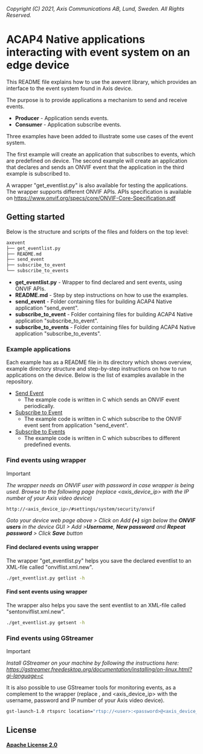 *Copyright (C) 2021, Axis Communications AB, Lund, Sweden. All Rights Reserved.*

# ACAP4 Native applications interacting with event system on an edge device
This README file explains how to use the axevent library, which provides an interface to the event system found in Axis device.

The purpose is to provide applications a mechanism to send and receive events.
* **Producer** - Application sends events.
* **Consumer** - Application subscribe events.

Three examples have been added to illustrate some use cases of the event system.

The first example will create an application that subscribes to events, which are predefined on device.
The second example will create an application that declares and sends an ONVIF event that the application in the third example is subscribed to.

A wrapper "get_eventlist.py" is also available for testing the applications. The wrapper supports different ONVIF APIs.
APIs specification is available on https://www.onvif.org/specs/core/ONVIF-Core-Specification.pdf

## Getting started
Below is the structure and scripts of the files and folders on the top level:

```bash
axevent
├── get_eventlist.py
├── README.md
├── send_event
├── subscribe_to_event
└── subscribe_to_events
```

* **get_eventlist.py** - Wrapper to find declared and sent events, using ONVIF APIs.
* **README.md** - Step by step instructions on how to use the examples.
* **send_event** - Folder containing files for building ACAP4 Native application "send_event".
* **subscribe_to_event** - Folder containing files for building ACAP4 Native application "subscribe_to_event".
* **subscribe_to_events** - Folder containing files for building ACAP4 Native application "subscribe_to_events".

### Example applications
Each example has as a README file in its directory which shows overview, example directory structure and step-by-step instructions on how to run applications on the device.
Below is the list of examples available in the repository.

* [Send Event](./send_event/README.md)
  * The example code is written in C which sends an ONVIF event periodically.
* [Subscribe to Event](./subscribe_to_event/README.md)
  * The example code is written in C which subscribe to the ONVIF event sent from application "send_event".
* [Subscribe to Events](./subscribe_to_events/README.md)
  * The example code is written in C which subscribes to different predefined events.

### Find events using wrapper
> [!IMPORTANT]
> *The wrapper needs an ONVIF user with password in case wrapper is being used. Browse to the following page (replace <axis_device_ip> with the IP number of your Axis video device)*
>
> ```bash
> http://<axis_device_ip>/#settings/system/security/onvif
> ```
> *Goto your device web page above > Click on Add **(+)** sign below the **ONVIF users** in the device GUI >  Add >**Username**, **New password** and **Repeat password** > Click **Save** button*

#### Find declared events using wrapper
The wrapper "get_eventlist.py" helps you save the declared eventlist to an XML-file called "onviflist.xml.new".

```bash
./get_eventlist.py getlist -h
```

#### Find sent events using wrapper
The wrapper also helps you save the sent eventlist to an XML-file called "sentonviflist.xml.new".

```bash
./get_eventlist.py getsent -h
```

### Find events using GStreamer
> [!IMPORTANT]
> *Install GStreamer on your machine by following the instructions here:
https://gstreamer.freedesktop.org/documentation/installing/on-linux.html?gi-language=c*

It is also possible to use GStreamer tools for monitoring events, as a complement to the wrapper
(replace <user>, <password> and <axis_device_ip> with the username, password and IP number of your Axis video device).

```bash
gst-launch-1.0 rtspsrc location="rtsp://<user>:<password>@<axis_device_ip>/axis-media/media.amp?video=0&audio=0&event=on" ! fdsink
```

## License
**[Apache License 2.0](../LICENSE)**
